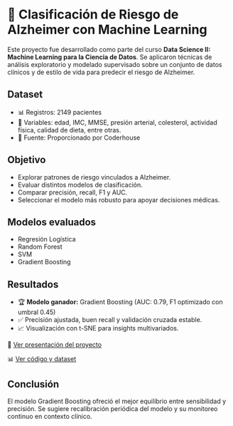 # 🧠 Clasificación de Riesgo de Alzheimer con Machine Learning

Este proyecto fue desarrollado como parte del curso **Data Science II: Machine Learning para la Ciencia de Datos**. Se aplicaron técnicas de análisis exploratorio y modelado supervisado sobre un conjunto de datos clínicos y de estilo de vida para predecir el riesgo de Alzheimer.

## Dataset

- 📊 Registros: 2149 pacientes
- 🔢 Variables: edad, IMC, MMSE, presión arterial, colesterol, actividad física, calidad de dieta, entre otras.
- 📌 Fuente: Proporcionado por Coderhouse

## Objetivo

- Explorar patrones de riesgo vinculados a Alzheimer.
- Evaluar distintos modelos de clasificación.
- Comparar precisión, recall, F1 y AUC.
- Seleccionar el modelo más robusto para apoyar decisiones médicas.

## Modelos evaluados

- Regresión Logística
- Random Forest
- SVM
- Gradient Boosting

## Resultados

- 🏆 **Modelo ganador:** Gradient Boosting (AUC: 0.79, F1 optimizado con umbral 0.45)
- ✅ Precisión ajustada, buen recall y validación cruzada estable.
- 📈 Visualización con t-SNE para insights multivariados.

📄 [Ver presentación del proyecto](./Informe%20-%20Alzheimer.pptx)

📊 [Ver código y dataset](./Data%20Scientist/DS2-MachineLearning/Proyecto%20Final%20DS2%20-%20Alzehimer.ipynb)

## Conclusión

El modelo Gradient Boosting ofreció el mejor equilibrio entre sensibilidad y precisión. Se sugiere recalibración periódica del modelo y su monitoreo continuo en contexto clínico.
